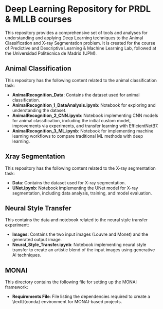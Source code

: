 # Deep Learning Repository for PRDL & MLLB courses

This repository provides a comprehensive set of tools and analyses for understanding and applying Deep Learning techniques to the Animal Classification and X-ray Segmentation problem. It is created for the course of Predictive and Descriptive Learning & Machine Learning Lab, followed at the Universidad Politécnica de Madrid (UPM). 

## Animal Classification
This repository has the following content related to the animal classification task:
- **AnimalRecognition_Data**: Contains the dataset used for animal classification.
- **AnimalRecognition_1_DataAnalysis.ipynb**: Notebook for exploring and understanding the dataset.
- **AnimalRecognition_2_CNN.ipynb**: Notebook implementing CNN models for animal classification, including the initial custom model, improvements via experiments, and transfer learning with EfficientNetB7.
- **AnimalRecognition_3_ML.ipynb**: Notebook for implementing machine learning workflows to compare traditional ML methods with deep learning.

## Xray Segmentation
This repository has the following content related to the X-ray segmentation task:
- **Data**: Contains the dataset used for X-ray segmentation.
- **UNet.ipynb**: Notebook implementing the UNet model for X-ray segmentation, including data analysis, training, and model evaluation.

## Neural Style Transfer
This contains the data and notebook related to the neural style transfer experiment:
- **Images**: Contains the two input images (Louvre and Monet) and the generated output image.
- **Neural_Style_Transfer.ipynb**: Notebook implementing neural style transfer to create an artistic blend of the input images using generative AI techniques.

## MONAI
This directory contains the following file for setting up the MONAI framework:
- **Requirements File**: File listing the dependencies required to create a \texttt{conda} environment for MONAI-based projects.
